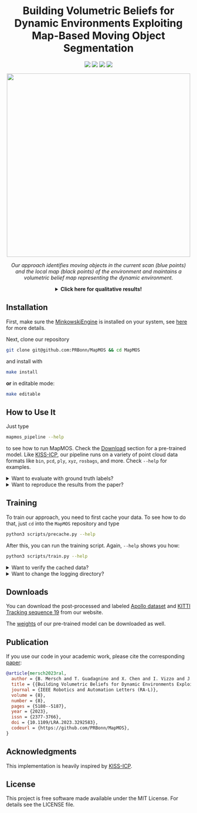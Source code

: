 <div align="center">
  <h1>Building Volumetric Beliefs for Dynamic Environments Exploiting Map-Based Moving Object Segmentation</h1>
  <a href="https://github.com/PRBonn/MapMOS#how-to-use-it"><img src="https://img.shields.io/badge/python-3670A0?style=flat-square&logo=python&logoColor=ffdd54" /></a>
    <a href="https://github.com/PRBonn/MapMOS#installation"><img src="https://img.shields.io/badge/Linux-FCC624?logo=linux&logoColor=black" /></a>
    <a href="https://www.ipb.uni-bonn.de/wp-content/papercite-data/pdf/mersch2023ral.pdf"><img src="https://img.shields.io/badge/Paper-pdf-<COLOR>.svg?style=flat-square" /></a>
    <a href="https://lbesson.mit-license.org/"><img src="https://img.shields.io/badge/License-MIT-blue.svg?style=flat-square" /></a>

<p>
  <img src="https://github.com/PRBonn/MapMOS/assets/38326482/cd594591-8c2c-41f0-8412-cd5d1d2fd7d4" width="500"/>
</p>

<p>
  <i>Our approach identifies moving objects in the current scan (blue points) and the local map (black points) of the environment and maintains a volumetric belief map representing the dynamic environment.</i>
</p>

<details>
<summary><b>Click here for qualitative results!</b></summary>
  
[![MapMOS](https://github.com/PRBonn/MapMOS/assets/38326482/a4238431-bd2d-4b2c-991b-7ff5e9378a8e)](https://github.com/PRBonn/MapMOS/assets/38326482/04c7e5a2-dd44-431a-95b0-c42d5605078a)

 <i>Our predictions for the KITTI Tracking sequence 19 with true positives (green), false positives (red), and false negatives (blue).</i>

</details>


</div>


## Installation
First, make sure the [MinkowskiEngine](https://github.com/NVIDIA/MinkowskiEngine) is installed on your system, see [here](https://github.com/NVIDIA/MinkowskiEngine#installation) for more details.

Next, clone our repository

```bash
git clone git@github.com:PRBonn/MapMOS && cd MapMOS
```

and install with
```bash
make install
```

**or** in editable mode:
```bash
make editable
```

## How to Use It
Just type

```bash
mapmos_pipeline --help
```
to see how to run MapMOS. Check the [Download](#downloads) section for a pre-trained model. Like [KISS-ICP](https://github.com/PRBonn/kiss-icp), our pipeline runs on a variety of point cloud data formats like `bin`, `pcd`, `ply`, `xyz`, `rosbags`, and more. Check `--help` for examples.

<details>
<summary>Want to evaluate with ground truth labels?</summary>

Because these lables come in all shapes, you need to specify a dataloader. This is currently available for SemanticKITTI and NuScenes as well as our post-processed KITTI Tracking sequence 19 and Apollo sequences (see [Downloads](#downloads)).

</details>

<details>
<summary>Want to reproduce the results from the paper?</summary>
For reproducing the results of the paper, you need to pass the corresponding config file. They will make sure that the de-skewing option and the maximum range are set properly. To compare different map fusion strategies from our paper, just pass the `--paper` flag to the `mapmos_pipeline`.

</details>


## Training
To train our approach, you need to first cache your data. To see how to do that, just `cd` into the `MapMOS` repository and type

```bash
python3 scripts/precache.py --help
```

After this, you can run the training script. Again, `--help` shows you how:
```bash
python3 scripts/train.py --help
```

<details>
<summary>Want to verify the cached data?</summary>

You can inspect the cached training samples by using the script `python3 scripts/cache_to_ply.py --help`.

</details>

<details>
<summary>Want to change the logging directory?</summary>

The training log and checkpoints will be saved by default to the current working directory. To change that, export the `export LOGS=/your/path/to/logs` environment variable before running the training script.

</details>


## Downloads
You can download the post-processed and labeled [Apollo dataset](https://www.ipb.uni-bonn.de/html/projects/apollo_dataset/LiDAR-MOS.zip) and [KITTI Tracking sequence 19](https://www.ipb.uni-bonn.de/html/projects/kitti-tracking/post-processed/kitti-tracking.zip) from our website.

The [weights](https://www.ipb.uni-bonn.de/html/projects/MapMOS/mapmos.ckpt) of our pre-trained model can be downloaded as well.

## Publication
If you use our code in your academic work, please cite the corresponding [paper](http://www.ipb.uni-bonn.de/pdfs/mersch2023ral.pdf):

```bibtex
@article{mersch2023ral,
  author = {B. Mersch and T. Guadagnino and X. Chen and I. Vizzo and J. Behley and C. Stachniss},
  title = {{Building Volumetric Beliefs for Dynamic Environments Exploiting Map-Based Moving Object Segmentation}},
  journal = {IEEE Robotics and Automation Letters (RA-L)},
  volume = {8},
  number = {8},
  pages = {5180--5187},
  year = {2023},
  issn = {2377-3766},
  doi = {10.1109/LRA.2023.3292583},
  codeurl = {https://github.com/PRBonn/MapMOS},
}
```

## Acknowledgments
This implementation is heavily inspired by [KISS-ICP](https://github.com/PRBonn/kiss-icp).

## License
This project is free software made available under the MIT License. For details see the LICENSE file.
